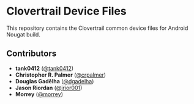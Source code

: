 Clovertrail Device Files
========================

This repository contains the Clovertrail common device files for Android Nougat build.

## Contributors ##
[//]: # (If you have contributed to this project, put your name down here. Follow the ** Alphabetical Order ** !)
[//]: # (If you are moving this repository to GitHub, please update the URL's with the GitHub profiles URL!)

* **tank0412** ([@tank0412](https://github.com/tank0412/))
* **Christopher R. Palmer** ([@crpalmer](https://github.com/crpalmer/))
* **Douglas Gadêlha** ([@dgadelha](https://github.com/dgadelha/))
* **Jason Riordan** ([@jrior001](https://github.com/jrior001/))
* **Morrey** ([@morrey](https://bitbucket.org/morrey/))
